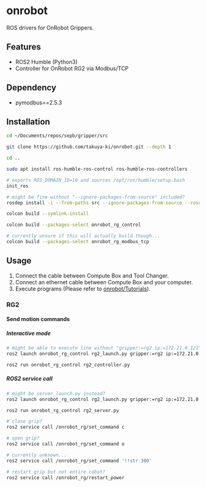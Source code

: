# onrobot
ROS drivers for OnRobot Grippers.

## Features
* ROS2 Humble (Python3)
* Controller for OnRobot RG2 via Modbus/TCP

## Dependency
* pymodbus==2.5.3

## Installation
```bash
cd ~/Documents/repos/sepb/gripper/src
```

```bash
git clone https://github.com/takuya-ki/onrobot.git --depth 1
```

```bash
cd ..
```

```bash
sudo apt install ros-humble-ros-control ros-humble-ros-controllers
```

```bash
# exports ROS_DOMAIN_ID=10 and sources /opt/ros/humble/setup.bash
init_ros
```

```bash
# might be fine without "--ignore-packages-from-source" included?
rosdep install -i --from-paths src --ignore-packages-from-source --rosdistro humble -y
```

```bash
colcon build --symlink-install
```

```bash
colcon build --packages-select onrobot_rg_control
```

```bash
# currently unsure if this will actually build though...
colcon build --packages-select onrobot_rg_modbus_tcp
```

## Usage
1. Connect the cable between Compute Box and Tool Changer.
2. Connect an ethernet cable between Compute Box and your computer.
3. Execute programs (Please refer to [onrobot/Tutorials](http://wiki.ros.org/onrobot/Tutorials)).

### RG2
#### Send motion commands
##### Interactive mode
```bash
# might be able to execute line without "gripper:=rg2 ip:=172.21.0.121" appended to the end?
ros2 launch onrobot_rg_control rg2_launch.py gripper:=rg2 ip:=172.21.0.121
```

```bash
ros2 run onrobot_rg_control rg2_controller.py
```

##### ROS2 service call
```bash
# might be server_launch.py instead?
ros2 launch onrobot_rg_control rg2_launch.py gripper:=rg2 ip:=172.21.0.121
```

```bash
ros2 run onrobot_rg_control rg2_server.py
```

```bash
# close grip?
ros2 service call /onrobot_rg/set_command c
```

```bash
# open grip?
ros2 service call /onrobot_rg/set_command o
```

```bash
# currently unknown...
ros2 service call /onrobot_rg/set_command '!!str 300'
```

```bash
# restart grip but not entire cobot?
ros2 service call /onrobot_rg/restart_power
```
